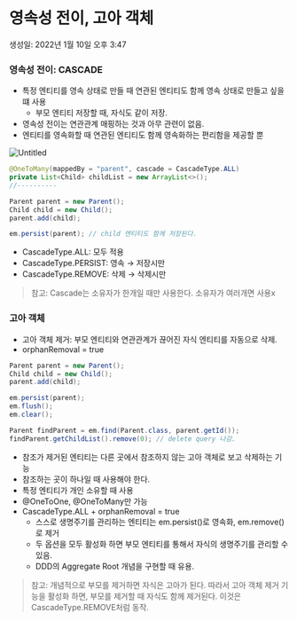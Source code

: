 # 영속성 전이, 고아 객체

생성일: 2022년 1월 10일 오후 3:47

### 영속성 전이: CASCADE

- 특정 엔티티를 영속 상태로 만들 때 연관된 엔티티도 함께 영속 상태로 만들고 싶을 떄 사용
    - 부모 엔티티 저장할 때, 자식도 같이 저장.
- 영속성 전이는 연관관계 매핑하는 것과 아무 관련이 없음.
- 엔티티를 영속화할 때 연관된 엔티티도 함께 영속화하는 편리함을 제공할 뿐

![Untitled](%E1%84%8B%E1%85%A7%E1%86%BC%E1%84%89%E1%85%A9%E1%86%A8%E1%84%89%E1%85%A5%E1%86%BC%20%E1%84%8C%E1%85%A5%E1%86%AB%E1%84%8B%E1%85%B5,%20%E1%84%80%E1%85%A9%E1%84%8B%E1%85%A1%20%E1%84%80%E1%85%A2%E1%86%A8%E1%84%8E%E1%85%A6%20bd1f4484160a4301834d0e1bb890c2ce/Untitled.png)

```java
@OneToMany(mappedBy = "parent", cascade = CascadeType.ALL)
private List<Child> childList = new ArrayList<>();
//----------

Parent parent = new Parent();
Child child = new Child();
parent.add(child);

em.persist(parent); // child 엔티티도 함께 저장된다.
```

- CascadeType.ALL: 모두 적용
- CascadeType.PERSIST: 영속  → 저장시만
- CascadeType.REMOVE: 삭제 → 삭제시만

> 참고:
Cascade는 소유자가 한개일 때만 사용한다. 소유자가 여러개면 사용x
> 

### 고아 객체

- 고아 객체 제거: 부모 엔티티와 연관관계가 끊어진 자식 엔티티를 자동으로 삭제.
- orphanRemoval = true

```java
Parent parent = new Parent();
Child child = new Child();
parent.add(child);

em.persist(parent);
em.flush();
em.clear();

Parent findParent = em.find(Parent.class, parent.getId());
findParent.getChildList().remove(0); // delete query 나감.
```

- 참조가 제거된 엔티티는 다른 곳에서 참조하지 않는 고아 객체로 보고 삭제하는 기능
- 참조하는 곳이 하나일 때 사용해야 한다.
- 특정 엔티티가 개인 소유할 때 사용
- @OneToOne, @OneToMany만 가능
- CascadeType.ALL + orphanRemoval = true
    - 스스로 생명주기를 관리하는 엔티티는 em.persist()로 영속화, em.remove()로 제거
    - 두 옵션을 모두 활성화 하면 부모 엔티티를 통해서 자식의 생명주기를 관리할 수 있음.
    - DDD의 Aggregate Root 개념을 구현할 때 유용.

> 참고: 개념적으로 부모를 제거하면 자식은 고아가 된다. 따라서 고아 객체 제거 기능을 활성화 하면, 부모를 제거할 때 자식도 함께 제거된다. 이것은 CascadeType.REMOVE처럼 동작.
>